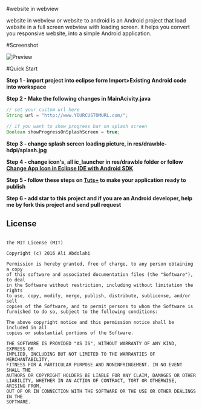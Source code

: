 #website in webview

website in webview or website to android is an Android project that load website in a full screen webview with loading screen. it helps you convert you responsive website, into a simple Android application.

#Screenshot

![Preview](https://dl.dropboxusercontent.com/u/34047574/github/webview/webviewapp.jpg)

#Quick Start

**Step 1 - import project into eclipse form Import>Existing Android code into workspace**

**Step 2 - Make the following changes in MainAcivity.java**
```java
// set your custom url here
String url = "http://www.YOURCUSTOMURL.com/";

// if you want to show progress bar on splash screen
Boolean showProgressOnSplashScreen = true;

```

**Step 3 - change splash screen loading picture, in res/drawble-hdpi/splash.jpg**

**Step 4 - change icon's, all ic_launcher in res/drawble folder or follow [Change App Icon in Eclipse IDE with Android SDK](http://stackoverflow.com/questions/11737932/change-app-icon-in-eclipse-ide-with-android-sdk)**

**Step 5 - follow these steps on [Tuts+](http://bit.ly/1Eluwdn) to make your application ready to publish**

**Step 6 - add star to this project and if you are an Android developer, help me by fork this project and send pull request**

## License
```
   
The MIT License (MIT)

Copyright (c) 2016 Ali Abdolahi

Permission is hereby granted, free of charge, to any person obtaining a copy
of this software and associated documentation files (the "Software"), to deal
in the Software without restriction, including without limitation the rights
to use, copy, modify, merge, publish, distribute, sublicense, and/or sell
copies of the Software, and to permit persons to whom the Software is
furnished to do so, subject to the following conditions:

The above copyright notice and this permission notice shall be included in all
copies or substantial portions of the Software.

THE SOFTWARE IS PROVIDED "AS IS", WITHOUT WARRANTY OF ANY KIND, EXPRESS OR
IMPLIED, INCLUDING BUT NOT LIMITED TO THE WARRANTIES OF MERCHANTABILITY,
FITNESS FOR A PARTICULAR PURPOSE AND NONINFRINGEMENT. IN NO EVENT SHALL THE
AUTHORS OR COPYRIGHT HOLDERS BE LIABLE FOR ANY CLAIM, DAMAGES OR OTHER
LIABILITY, WHETHER IN AN ACTION OF CONTRACT, TORT OR OTHERWISE, ARISING FROM,
OUT OF OR IN CONNECTION WITH THE SOFTWARE OR THE USE OR OTHER DEALINGS IN THE
SOFTWARE.

```
